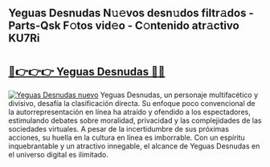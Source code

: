 ## Yeguas Desnudas N𝚞𝚎vos desn𝚞dos filtr𝚊dos - Parts-Qsk F𝚘tos vid𝚎o - C𝚘ntenido atr𝚊ctivo KU7Ri

# <h2><a href="http://mb02euv.tromn.icu/?c=Yeguas+Desnudas">🔗👉👉👉 Yeguas Desnudas 🔗🔗</a></h2>

[![Yeguas Desnudas nuevo](https://i.imgur.com/pEAQMta.gif)](http://mb02euv.tromn.icu/?c=Yeguas+Desnudas)
Yeguas Desnudas, un personaje multifacético y divisivo, desafía la clasificación directa. Su enfoque poco convencional de la autorrepresentación en línea ha atraído y ofendido a los espectadores, estimulando debates sobre moralidad, privacidad y las complejidades de las sociedades virtuales. A pesar de la incertidumbre de sus próximas acciones, su huella en la cultura en línea es imborrable. Con un espíritu inquebrantable y un atractivo innegable, el alcance de Yeguas Desnudas en el universo digital es ilimitado.
